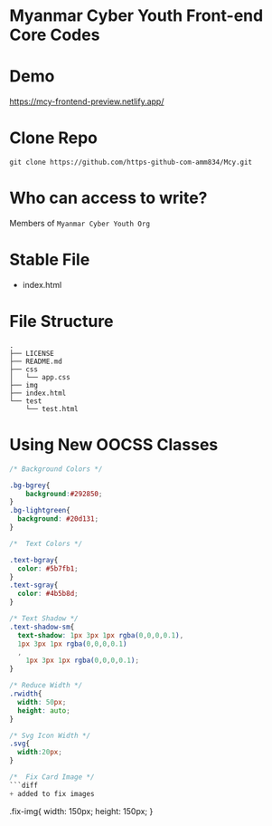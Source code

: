 # Myanmar Cyber Youth Front-end Core Codes

# Demo
https://mcy-frontend-preview.netlify.app/

# Clone Repo

```
git clone https://github.com/https-github-com-amm834/Mcy.git

```

# Who can access to write?
Members of `Myanmar Cyber Youth Org`


# Stable File
- index.html

# File Structure
```
.
├── LICENSE
├── README.md
├── css
│   └── app.css
├── img
├── index.html 
└── test
    └── test.html
```

# Using New OOCSS Classes

```css
/* Background Colors */

.bg-bgrey{
    background:#292850;
}
.bg-lightgreen{
  background: #20d131;
}

/*  Text Colors */

.text-bgray{
  color: #5b7fb1;
}
.text-sgray{
  color: #4b5b8d;
}

/* Text Shadow */
.text-shadow-sm{
  text-shadow: 1px 3px 1px rgba(0,0,0,0.1),
  1px 3px 1px rgba(0,0,0,0.1)
  ,
    1px 3px 1px rgba(0,0,0,0.1);
}

/* Reduce Width */
.rwidth{
  width: 50px;
  height: auto;
}

/* Svg Icon Width */
.svg{
  width:20px;
}

/*  Fix Card Image */
```diff
+ added to fix images
```
.fix-img{
  width: 150px;
  height: 150px;
}


```